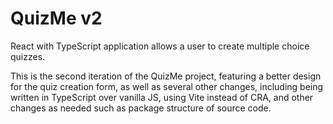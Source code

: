 # QuizMe v2

React with TypeScript application allows a user to create multiple choice quizzes.

This is the second iteration of the QuizMe project, featuring a better design for the quiz creation form, as well as several other changes, including being written in TypeScript over vanilla JS, using Vite instead of CRA, and other changes as needed such as package structure of source code.